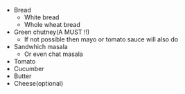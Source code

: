 * Bread
   * White bread
   * Whole wheat bread
* Green chutney(A MUST !!)
   * If not possible then mayo or tomato sauce will also do
* Sandwhich masala
   * Or even chat masala
* Tomato
* Cucumber
* Butter
* Cheese(optional)


